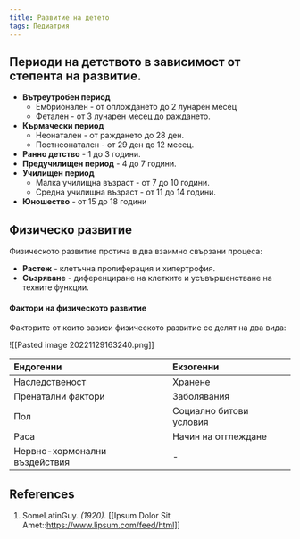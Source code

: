 ```yaml
---
title: Развитие на детето
tags: Педиатрия 
---
```


## Периоди на детството в зависимост от степента на развитие. 
- **Вътреутробен период**
	- Ембрионален - от оплождането до 2 лунарен месец
	- Фетален - от 3 лунарен месец до раждането.
- **Кърмачески период**
	- Неонатален - от раждането до 28 ден.
	- Постнеонатален - от 29 ден до 12 месец.
- **Ранно детство** - 1 до 3 години.
- **Предучилищен период** - 4 до 7 години.
- **Училищен период**
	- Малка училищна възраст - от 7 до 10 години.
	- Средна училищна възраст - от 11 до 14 години.
- **Юношество** - от 15 до 18 години

## Физическо развитие
Физическото развитие протича в два взаимно свързани процеса:
- **Растеж** - клетъчна пролиферация и хипертрофия.
- **Съзряване** - диференциране на клетките и усъвършенстване на техните функции.

#### Фактори на физическото развитие
Факторите от които зависи физическото развитие се делят на два вида:

![[Pasted image 20221129163240.png]]

| **Ендогенни**                 | **Екзогенни**           |
|:----------------------------- |:----------------------- |
| Наследственост                | Хранене                 |
| Пренатални фактори            | Заболявания             |
| Пол                           | Социално битови условия |
| Раса                          | Начин на отглеждане     |
| Нервно-хормонални въздействия |        -                 |

## References
1. SomeLatinGuy. *(1920)*. [[Ipsum Dolor Sit Amet::https://www.lipsum.com/feed/html]]